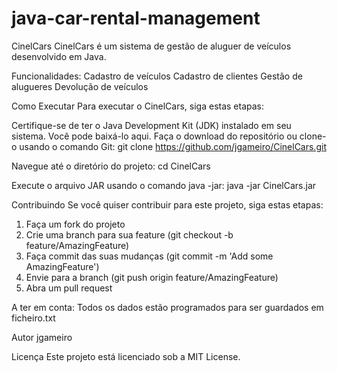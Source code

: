 # java-car-rental-management
CinelCars
CinelCars é um sistema de gestão de aluguer de veículos desenvolvido em Java.

Funcionalidades:
Cadastro de veículos
Cadastro de clientes
Gestão de alugueres
Devolução de veículos

Como Executar
Para executar o CinelCars, siga estas etapas:

Certifique-se de ter o Java Development Kit (JDK) instalado em seu sistema. Você pode baixá-lo aqui.
Faça o download do repositório ou clone-o usando o comando Git:
git clone https://github.com/jgameiro/CinelCars.git

Navegue até o diretório do projeto:
cd CinelCars

Execute o arquivo JAR usando o comando java -jar:
java -jar CinelCars.jar

Contribuindo
Se você quiser contribuir para este projeto, siga estas etapas:
1. Faça um fork do projeto
2. Crie uma branch para sua feature (git checkout -b feature/AmazingFeature)
3. Faça commit das suas mudanças (git commit -m 'Add some AmazingFeature')
4. Envie para a branch (git push origin feature/AmazingFeature)
5. Abra um pull request

A ter em conta:
Todos os dados estão programados para ser guardados em ficheiro.txt

Autor
jgameiro

Licença
Este projeto está licenciado sob a MIT License.

